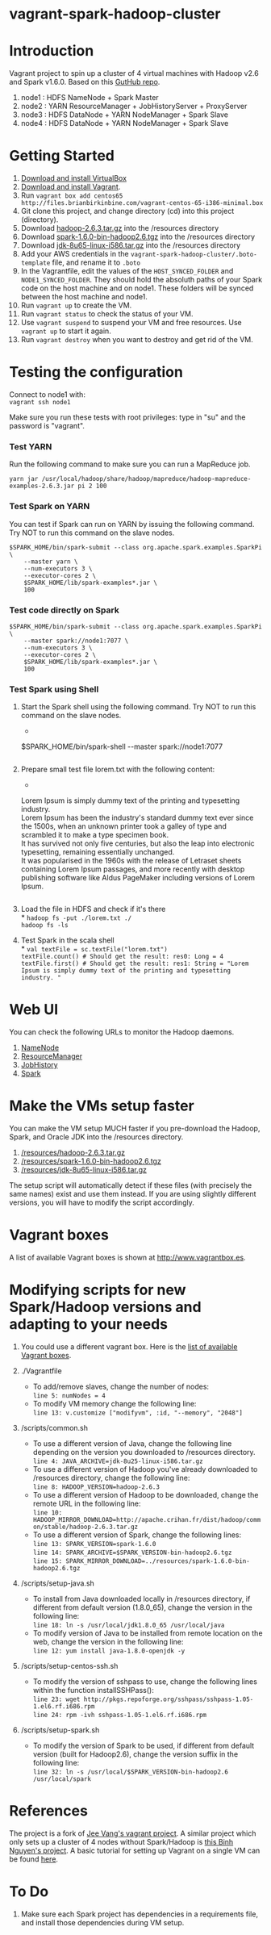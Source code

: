 vagrant-spark-hadoop-cluster
================================

# Introduction

Vagrant project to spin up a cluster of 4 virtual machines with Hadoop v2.6 and Spark v1.6.0. 
Based on this [GutHub repo](https://github.com/vangj/vagrant-hadoop-2.4.1-spark-1.0.1).

1. node1 : HDFS NameNode + Spark Master
2. node2 : YARN ResourceManager + JobHistoryServer + ProxyServer
3. node3 : HDFS DataNode + YARN NodeManager + Spark Slave
4. node4 : HDFS DataNode + YARN NodeManager + Spark Slave

# Getting Started

1. [Download and install VirtualBox](https://www.virtualbox.org/wiki/Downloads)
2. [Download and install Vagrant](http://www.vagrantup.com/downloads.html).
3. Run ```vagrant box add centos65 http://files.brianbirkinbine.com/vagrant-centos-65-i386-minimal.box```
4. Git clone this project, and change directory (cd) into this project (directory).
5. Download [hadoop-2.6.3.tar.gz](http://www.apache.org/dyn/closer.cgi/hadoop/common/hadoop-2.6.3/hadoop-2.6.3.tar.gz) into the /resources directory
6. Download [spark-1.6.0-bin-hadoop2.6.tgz](http://spark.apache.org/downloads.html) into the /resources directory
7. Download [jdk-8u65-linux-i586.tar.gz](http://www.oracle.com/technetwork/java/javase/downloads/jdk8-downloads-2133151.html) into the /resources directory
8. Add your AWS credentials in the ```vagrant-spark-hadoop-cluster/.boto-template``` file, and rename it to ```.boto```
9. In the Vagrantfile, edit the values of the ```HOST_SYNCED_FOLDER``` and ```NODE1_SYNCED_FOLDER```. They should hold the absoluth paths of your Spark code on the host machine and on node1. These folders will be synced between the host machine and node1.
10. Run ```vagrant up``` to create the VM.
11. Run ```vagrant status``` to check the status of your VM.
12. Use ```vagrant suspend``` to suspend your VM and free resources. Use ```vagrant up``` to start it again.
13. Run ```vagrant destroy``` when you want to destroy and get rid of the VM.


# Testing the configuration
Connect to node1 with:   
```vagrant ssh node1```   

Make sure you run these tests with root privileges: type in "su" and the password is "vagrant".

### Test YARN
Run the following command to make sure you can run a MapReduce job. 

```
yarn jar /usr/local/hadoop/share/hadoop/mapreduce/hadoop-mapreduce-examples-2.6.3.jar pi 2 100
```

### Test Spark on YARN
You can test if Spark can run on YARN by issuing the following command. Try NOT to run this command on the slave nodes.

```
$SPARK_HOME/bin/spark-submit --class org.apache.spark.examples.SparkPi \
    --master yarn \
    --num-executors 3 \
    --executor-cores 2 \
    $SPARK_HOME/lib/spark-examples*.jar \
    100
```

### Test code directly on Spark 
```
$SPARK_HOME/bin/spark-submit --class org.apache.spark.examples.SparkPi \
    --master spark://node1:7077 \
    --num-executors 3 \
    --executor-cores 2 \
    $SPARK_HOME/lib/spark-examples*.jar \
    100
```
    
### Test Spark using Shell

1. Start the Spark shell using the following command. Try NOT to run this command on the slave nodes.   
    * ```
    $SPARK_HOME/bin/spark-shell --master spark://node1:7077
    ```
2. Prepare small test file lorem.txt with the following content:   
    * ```
    Lorem Ipsum is simply dummy text of the printing and typesetting industry.    
    Lorem Ipsum has been the industry's standard dummy text ever since the 1500s, when an unknown printer took a galley of type and scrambled it to make a type specimen book.     
    It has survived not only five centuries, but also the leap into electronic typesetting, remaining essentially unchanged.     
    It was popularised in the 1960s with the release of Letraset sheets containing Lorem Ipsum passages, and more recently with desktop publishing software like Aldus PageMaker including versions of Lorem Ipsum.    
    ```
3. Load the file in HDFS and check if it's there   
    * 
    ```hadoop fs -put ./lorem.txt ./```          
    ```hadoop fs -ls```   

4. Test Spark in the scala shell   
    * 
    ```val textFile = sc.textFile("lorem.txt")```      
    ```textFile.count() # Should get the result: res0: Long = 4```        
    ```textFile.first() # Should get the result: res1: String = "Lorem Ipsum is simply dummy text of the printing and typesetting industry. "```       

# Web UI
You can check the following URLs to monitor the Hadoop daemons.

1. [NameNode](http://10.211.55.101:50070/dfshealth.html)
2. [ResourceManager](http://10.211.55.102:8088/cluster)
3. [JobHistory](http://10.211.55.102:19888/jobhistory)
4. [Spark](http://10.211.55.101:8080)

# Make the VMs setup faster
You can make the VM setup MUCH faster if you pre-download the Hadoop, Spark, and Oracle JDK into the /resources directory.

1. [/resources/hadoop-2.6.3.tar.gz](http://www.apache.org/dyn/closer.cgi/hadoop/common/hadoop-2.6.3/hadoop-2.6.3.tar.gz)
2. [/resources/spark-1.6.0-bin-hadoop2.6.tgz](http://spark.apache.org/downloads.html)
3. [/resources/jdk-8u65-linux-i586.tar.gz](http://www.oracle.com/technetwork/java/javase/downloads/jdk8-downloads-2133151.html)

The setup script will automatically detect if these files (with precisely the same names) exist and use them instead. If you are using slightly different versions, you will have to modify the script accordingly.


# Vagrant boxes
A list of available Vagrant boxes is shown at http://www.vagrantbox.es. 

# Modifying scripts for new Spark/Hadoop versions and adapting to your needs

1. You could use a different vagrant box. Here is the [list of available Vagrant boxes](http://www.vagrantbox.es).

2. ./Vagrantfile
    * To add/remove slaves, change the number of nodes:   
    ```line 5: numNodes = 4```
    * To modify VM memory change the following line:   
    ```line 13: v.customize ["modifyvm", :id, "--memory", "2048"]```

3. /scripts/common.sh
    * To use a different version of Java, change the following line depending on the version you downloaded to /resources directory.   
    ```line 4: JAVA_ARCHIVE=jdk-8u25-linux-i586.tar.gz```
    * To use a different version of Hadoop you've already downloaded to /resources directory, change the following line:   
    ```line 8: HADOOP_VERSION=hadoop-2.6.3```
    * To use a different version of Hadoop to be downloaded, change the remote URL in the following line:   
    ```line 10: HADOOP_MIRROR_DOWNLOAD=http://apache.crihan.fr/dist/hadoop/common/stable/hadoop-2.6.3.tar.gz```
    * To use a different version of Spark, change the following lines:   
    ```line 13: SPARK_VERSION=spark-1.6.0```   
    ```line 14: SPARK_ARCHIVE=$SPARK_VERSION-bin-hadoop2.6.tgz```   
    ```line 15: SPARK_MIRROR_DOWNLOAD=../resources/spark-1.6.0-bin-hadoop2.6.tgz```   

4. /scripts/setup-java.sh
    * To install from Java downloaded locally in /resources directory, if different from default version (1.8.0_65), change the version in the following  line:   
    ```line 18: ln -s /usr/local/jdk1.8.0_65 /usr/local/java```
    * To modify version of Java to be installed from remote location on the web, change the version in the following line:   
    ```line 12: yum install java-1.8.0-openjdk -y```

5. /scripts/setup-centos-ssh.sh
    * To modify the version of sshpass to use, change the following lines within the function installSSHPass():    
    ```line 23: wget http://pkgs.repoforge.org/sshpass/sshpass-1.05-1.el6.rf.i686.rpm```    
    ```line 24: rpm -ivh sshpass-1.05-1.el6.rf.i686.rpm```   

6. /scripts/setup-spark.sh
    * To modify the version of Spark to be used, if different from default version (built for Hadoop2.6), change the version suffix in the following  line:   
    ```line 32: ln -s /usr/local/$SPARK_VERSION-bin-hadoop2.6 /usr/local/spark```

# References
The project is a fork of [Jee Vang's vagrant project](https://github.com/vangj/vagrant-hadoop-2.4.1-spark-1.0.1). 
A similar project which only sets up a cluster of 4 nodes without Spark/Hadoop is [this Binh Nguyen's project](https://github.com/ngbinh/spark-vagrant).
A basic tutorial for setting up Vagrant on a single VM can be found [here](http://thegrimmscientist.com/2014/12/01/vagrant-tutorial-spark-in-a-vm/).

# To Do
1. Make sure each Spark project has dependencies in a requirements file, and install those dependencies during VM setup.

